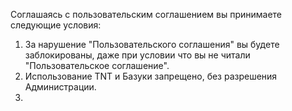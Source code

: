 ﻿Соглашаясь с пользовательским соглашением вы принимаете следующие условия:

1. За нарушение "Пользовательского соглашения" вы будете заблокированы, даже при условии что вы не читали "Пользовательское соглашение".
2. Использование TNT и Базуки запрещено, без разрешения Администрации.
3. 
